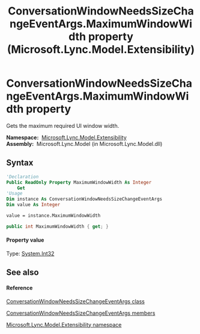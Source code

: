 ﻿---
title: ConversationWindowNeedsSizeChangeEventArgs.MaximumWindowWidth property  (Microsoft.Lync.Model.Extensibility)
TOCTitle: 'MaximumWindowWidth property '
ms:assetid: P:Microsoft.Lync.Model.Extensibility.ConversationWindowNeedsSizeChangeEventArgs.MaximumWindowWidth_DI_3_UC_OCS14MrefLyncWPF
ms:mtpsurl: https://msdn.microsoft.com/en-us/library/microsoft.lync.model.extensibility.conversationwindowneedssizechangeeventargs.maximumwindowwidth_di_3_uc_ocs14mreflyncwpf(v=office.15)
ms:contentKeyID: 48597575
ms.date: 07/28/2014
mtps_version: v=office.15
f1_keywords:
- Microsoft.Lync.Model.Extensibility.ConversationWindowNeedsSizeChangeEventArgs.MaximumWindowWidth
dev_langs:
- CSharp
- JScript
- VB
- other
---

# ConversationWindowNeedsSizeChangeEventArgs.MaximumWindowWidth property

Gets the maximum required UI window width.

**Namespace:**  [Microsoft.Lync.Model.Extensibility](microsoft-lync-model-extensibility-namespace_2.md)  
**Assembly:**  Microsoft.Lync.Model (in Microsoft.Lync.Model.dll)

## Syntax

``` vb
'Declaration
Public ReadOnly Property MaximumWindowWidth As Integer
    Get
'Usage
Dim instance As ConversationWindowNeedsSizeChangeEventArgs
Dim value As Integer

value = instance.MaximumWindowWidth
```

``` csharp
public int MaximumWindowWidth { get; }
```

#### Property value

Type: [System.Int32](http://msdn2.microsoft.com/en-us/library/td2s409d)  

## See also

#### Reference

[ConversationWindowNeedsSizeChangeEventArgs class](conversationwindowneedssizechangeeventargs-class-microsoft-lync-model-extensibility_2.md)

[ConversationWindowNeedsSizeChangeEventArgs members](conversationwindowneedssizechangeeventargs-members-microsoft-lync-model-extensibility_2.md)

[Microsoft.Lync.Model.Extensibility namespace](microsoft-lync-model-extensibility-namespace_2.md)


